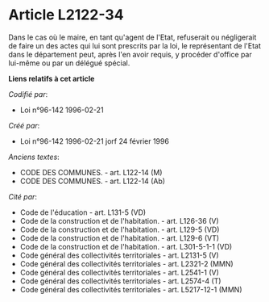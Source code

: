 # Article L2122-34

Dans le cas où le maire, en tant qu'agent de l'Etat, refuserait ou négligerait de faire un des actes qui lui sont prescrits
par la loi, le représentant de l'Etat dans le département peut, après l'en avoir requis, y procéder d'office par lui-même ou
par un délégué spécial.

**Liens relatifs à cet article**

_Codifié par_:

  - Loi n°96-142 1996-02-21

_Créé par_:

  - Loi n°96-142 1996-02-21 jorf 24 février 1996

_Anciens textes_:

  - CODE DES COMMUNES. - art. L122-14 (M)
  - CODE DES COMMUNES. - art. L122-14 (Ab)

_Cité par_:

  - Code de l'éducation - art. L131-5 (VD)
  - Code de la construction et de l'habitation. - art. L126-36 (V)
  - Code de la construction et de l'habitation. - art. L129-5 (VD)
  - Code de la construction et de l'habitation. - art. L129-6 (VT)
  - Code de la construction et de l'habitation. - art. L301-5-1-1 (VD)
  - Code général des collectivités territoriales - art. L2131-5 (V)
  - Code général des collectivités territoriales - art. L2321-2 (MMN)
  - Code général des collectivités territoriales - art. L2541-1 (V)
  - Code général des collectivités territoriales - art. L2574-4 (T)
  - Code général des collectivités territoriales - art. L5217-12-1 (MMN)
